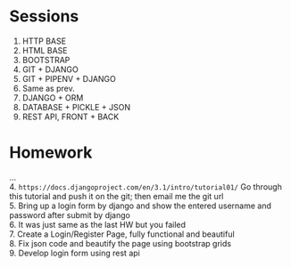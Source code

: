 # Sessions

1. HTTP BASE
2. HTML BASE
3. BOOTSTRAP
4. GIT + DJANGO  
5. GIT + PIPENV + DJANGO  
6. Same as prev.  
7. DJANGO + ORM  
8. DATABASE + PICKLE + JSON  
9. REST API, FRONT + BACK  

# Homework

...  
4. `https://docs.djangoproject.com/en/3.1/intro/tutorial01/` Go through this tutorial and push it on the git; then email me the git url  
5. Bring up a login form by django and show the entered username and password after submit by django  
6. It was just same as the last HW but you failed  
7. Create a Login/Register Page, fully functional and beautiful  
8. Fix json code and beautify the page using bootstrap grids  
9. Develop login form using rest api  
